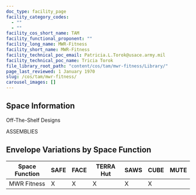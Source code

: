```yaml
---
doc_type: facility_page
facility_category_codes:
  - ""
  - ""
facility_cos_short_name: TAM
facility_functional_proponent: ""
facility_long_name: MWR-Fitness
facility_short_name: MWR-Fitness
facility_technical_poc_email: Patricia.L.Torok@usace.army.mil
facility_technical_poc_name: Tricia Torok
file_library_root_path: "content/cos/tam/mwr-fitness/Library/"
page_last_reviewed: 1 January 1970
slug: /cos/tam/mwr-fitness/
carousel_images: []
---
```


## Space Information

Off-The-Shelf Designs

ASSEMBLIES

## Envelope Variations by Space Function

| Space Function | SAFE | FACE | TERRA Hut | SAWS | CUBE | MUTE |
| -------------- | ---- | ---- | --------- | ---- | ---- | ---- |
| MWR Fitness    | X    | X    | X         | X    | X    |      |
